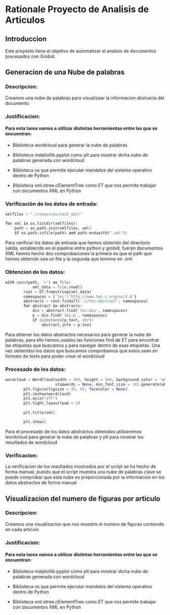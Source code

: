 # Rationale Proyecto de Analisis de Articulos 

## Introduccion 

Este proyecto tiene el objetivo de automatizar el analisis de documentos procesados con Grobid. 

## Generacion de una Nube de palabras 

### Descripcion:

Creamos una nube de palabras para visualizaar la informacion abstracta del documento 

### Justificacion: 

#### Para esta tarea vamos a utilizar distintas herramientas entre las que se encuentran: 

* Biblioteca wordcloud para generar la nube de palabras 

* Biblioteca matplotlib.pyplot como plt para mostrar dicha nube de palabras generada con wordcloud 

* Biblioteca os que permite ejecutar mandatos del sistema operativo dentro de Python 

* Biblioteca xml.etree.cElementTree como ET que nos permite trabajar con documentos XML en Python 

### Verificación de los datos de entrada: 
```python
xmlfiles = "./resources/test_out/"

for xml in os.listdir(xmlfiles):
    path = os.path.join(xmlfiles, xml)
    if os.path.isfile(path) and path.endswith(".xml"):
```
Para verificar los datos de entrada que hemos obtenido del directorio salida, establecido en el pipeline entre python y grobid, fueran documentos XML hemos hecho dos comprobaciones la primera es que el path que hemos obtenido sea un file y la segunda que termine en .xml

### Obtencion de los datos:
```python
with open(path, 'r') as file:
            xml_data = file.read()
        root = ET.fromstring(xml_data)
        namespaces = {'tei':'http://www.tei-c.org/ns/1.0'}
        abstracts = root.findall('.//tei:abstract', namespaces)
        for abstract in abstracts:
            div = abstract.find('tei:div', namespaces)
            p = div.find('tei:p', namespaces)
            if isinstance(p.text, str):
                abstract_info = p.text
```
Para obtener los datos abstractos necesarios para generar la nube de palabras, para ello hemos usados las funciones find de ET para encontrar las etiquetas que buscamos y para navegar dentro de esas etiquetas. Una vez obtenidos los datos que buscamos comprobamos que estos sean en formato de texto para poder crear el wordcloud

### Procesado de los datos:
````python
wordcloud = WordCloud(width = 800, height = 800, background_color = 'white', 
                      stopwords = None, min_font_size = 10).generate(abstract_info)
        plt.figure(figsize = (8, 8), facecolor = None)
        plt.imshow(wordcloud)
        plt.axis("off")
        plt.tight_layout(pad = 0)
    
        plt.title(xml)

        plt.show()
````
Para el procesado de los datos abstractos obtenidos utilizaremos wordcloud para generar la nube de palabras y plt para mostrar los resultados de wordcloud

### Verificacion:
La verificacion de los resultados mostrados por el script se ha hecho de forma manual, puesto que el script muestra una nube de palabras clave se puede comprobar que esta nube es proporcionada por la informacion en los datos abstractos de forma manual

## Visualizacion del numero de figuras por articulo

### Descripcion:
Creamos una visualizacion que nos muestre el numero de figuras contenido en cada articulo

### Justificacion: 

#### Para esta tarea vamos a utilizar distintas herramientas entre las que se encuentran: 

* Biblioteca matplotlib.pyplot como plt para mostrar dicha nube de palabras generada con wordcloud 

* Biblioteca os que permite ejecutar mandatos del sistema operativo dentro de Python 

* Biblioteca xml.etree.cElementTree como ET que nos permite trabajar con documentos XML en Python 
